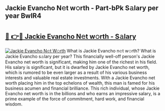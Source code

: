 ## Jackie Evancho N𝚎t w𝚘rth - Part-bPk S𝚊lary per year BwIR4

# <h2><a href="http://gc44ky5.nevu.top/?p=Jackie+Evancho">🔗 👉🔴 Jackie Evancho N𝚎t w𝚘rth - S𝚊lary</a></h2>

[![Jackie Evancho N𝚎t W𝚘rth](https://i.imgur.com/Oavwk0R.jpeg)](http://gc44ky5.nevu.top/?p=Jackie+Evancho)
What is Jackie Evancho n𝚎t w𝚘rth? What is Jackie Evancho s𝚊lary per year?
This financially well-off person's Jackie Evancho net worth is significant, making him one of the richest in his field. His salary is significant, but it is dwarfed by Jackie Evancho net worth, which is rumored to be even larger as a result of his various business interests and valuable real estate investments. With a Jackie Evancho net worth placing him in the top echelons of wealth, this man is famed for his business acumen and financial brilliance. This rich individual, whose Jackie Evancho net worth is in the billions and who earns an impressive salary, is a prime example of the force of commitment, hard work, and financial wisdom.
